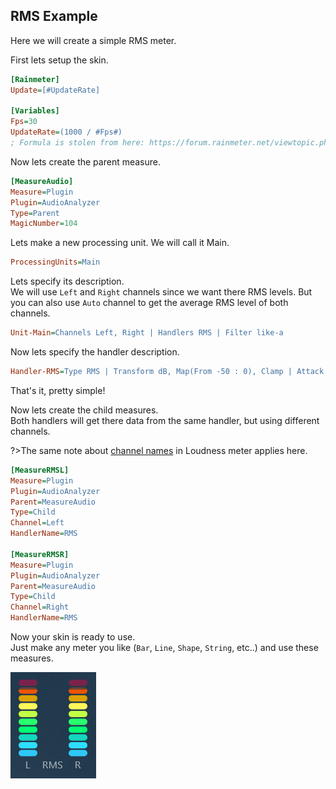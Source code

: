 ## RMS Example

Here we will create a simple RMS meter.

First lets setup the skin.

```ini
[Rainmeter]
Update=[#UpdateRate]

[Variables]
Fps=30
UpdateRate=(1000 / #Fps#)
; Formula is stolen from here: https://forum.rainmeter.net/viewtopic.php?t=26831#p140108
```

Now lets create the parent measure.

```ini
[MeasureAudio]
Measure=Plugin
Plugin=AudioAnalyzer
Type=Parent
MagicNumber=104
```

Lets make a new processing unit. We will call it Main.

```ini
ProcessingUnits=Main
```

Lets specify its description.<br/>
We will use `Left` and `Right` channels since we want there RMS levels. But you can also use `Auto` channel to get the average RMS level of both channels.

```ini
Unit-Main=Channels Left, Right | Handlers RMS | Filter like-a
```

Now lets specify the handler description.

```ini
Handler-RMS=Type RMS | Transform dB, Map(From -50 : 0), Clamp | Attack 20 | Decay 40 | UpdateRate #Fps#
```

That's it, pretty simple!

Now lets create the child measures.<br/>
Both handlers will get there data from the same handler, but using different channels.

?>The same note about [channel names](/docs/usage-examples/loudness?id=channels) in Loudness meter applies here.

```ini
[MeasureRMSL]
Measure=Plugin
Plugin=AudioAnalyzer
Parent=MeasureAudio
Type=Child
Channel=Left
HandlerName=RMS

[MeasureRMSR]
Measure=Plugin
Plugin=AudioAnalyzer
Parent=MeasureAudio
Type=Child
Channel=Right
HandlerName=RMS
```

Now your skin is ready to use.<br/>
Just make any meter you like (`Bar`, `Line`, `Shape`, `String`, etc..) and use these measures.

<img src="docs\usage-examples\examples\rms.PNG" title="RMS meter" />
